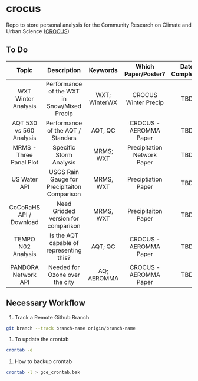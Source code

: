 # crocus
Repo to store personal analysis for the Community Research on Climate and Urban Science ([CROCUS](https://crocus-urban.org/))

## To Do
| Topic | Description | Keywords | Which Paper/Poster? | Date Completed |
| :---: | :---------: | :------: | :-----------------: | :------------: |
| WXT Winter Analysis | Performance of the WXT in Snow/Mixed Precip | WXT; WinterWX | CROCUS Winter Precip | TBD |
| AQT 530 vs 560 Analysis | Performance of the AQT / Standars | AQT, QC | CROCUS - AEROMMA Paper | TBD |
| MRMS - Three Panal Plot | Specific Storm Analysis | MRMS; WXT | Precipitation Network Paper | TBD |
| US Water API | USGS Rain Gauge for Precipitaiton Comparison | MRMS, WXT | Preciptiation Paper | TBD |
| CoCoRaHS API / Download | Need Gridded version for comparison | MRMS, WXT | Precipitaiton Paper | TBD |
| TEMPO N02 Analysis | Is the AQT capable of representing this? | AQT; QC | CROCUS - AEROMMA Paper | TBD |
| PANDORA Network API | Needed for Ozone over the city | AQ; AEROMMA | CROCUS - AEROMMA Paper | TBD |


## Necessary Workflow
1. Track a Remote Github Branch
```bash
git branch --track branch-name origin/branch-name
```

1. To update the crontab
```bash
crontab -e
```

1. How to backup crontab
```bash
crontab -l > gce_crontab.bak
```
